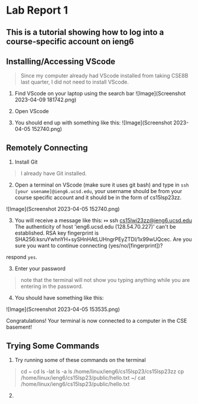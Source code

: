 Lab Report 1
============
This is a tutorial showing how to log into a course-specific account on ieng6
------------------------

**Installing/Accessing VScode**
---

> Since my computer already had VScode installed from taking CSE8B last quarter, I did not need to install VScode.

1. Find VScode on your laptop using the search bar
![Image](Screenshot 2023-04-09 181742.png)

2. Open VScode

3. You should end up with something like this:
![Image](Screenshot 2023-04-05 152740.png)




**Remotely Connecting**
---
1. Install Git

> I already have Git installed. 

2. Open a terminal on VScode (make sure it uses git bash) and type in `ssh [your usename]@ieng6.ucsd.edu`, your username should be from your course specific account and it should be in the form of cs15lsp23zz.

![Image](Screenshot 2023-04-05 152740.png)

3. You will receive a message like this: 
⤇ ssh cs15lwi23zz@ieng6.ucsd.edu
The authenticity of host 'ieng6.ucsd.edu (128.54.70.227)' can't be established.
RSA key fingerprint is SHA256:ksruYwhnYH+sySHnHAtLUHngrPEyZTDl/1x99wUQcec.
Are you sure you want to continue connecting (yes/no/[fingerprint])? 

respond `yes`.

3. Enter your password 
> note that the terminal will not show you typing anything while you are entering in the password.

4. You should have something like this:

![Image](Screenshot 2023-04-05 153535.png)


Congratulations! Your terminal is now connected to a computer in the CSE basement!


**Trying Some Commands**
---
1. Try running some of these commands on the terminal
> cd ~
cd
ls -lat
ls -a
ls /home/linux/ieng6/cs15lsp23/cs15lsp23zz
cp /home/linux/ieng6/cs15lsp23/public/hello.txt ~/
cat /home/linux/ieng6/cs15lsp23/public/hello.txt

2. 
